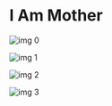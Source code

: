 # I Am Mother

![img 0](https://i.imgur.com/bbi5tpU.jpg)

![img 1](https://i.imgur.com/eo9w0Bv.png)

![img 2](https://i.imgur.com/C0qFYKU.jpg)

![img 3](https://i.imgur.com/xydFIbC.png)

